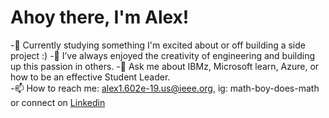 # Ahoy there, I'm Alex!

<!-- **Alex1602e19/Alex1602e19** is a ✨ _special_ ✨ repository because its `README.md` (this file) appears on your GitHub profile. -->

-💫 Currently studying something I'm excited about or off building a side project :)
-🧱 I’ve always enjoyed the creativity of engineering and building up this passion in others.
-💬 Ask me about IBMz, Microsoft learn, Azure, or how to be an effective Student Leader.  
-📫 How to reach me: alex1.602e-19.us@ieee.org, ig: math-boy-does-math or connect on [Linkedin](https://linkedin.com/in/math-boy-does-math)

<!-- **Alex1602e19/Alex1602e19** is a ✨ _special_ ✨ repository because its `README.md` (this file) appears on your GitHub profile. -->
